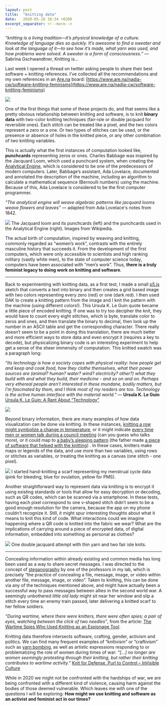 ```yaml
---
layout: post
title:  "knitting data"
date:   2020-05-18 16:34 +0200
excerpt_separator: <!--more-->
---
```


_“knitting is a living tradition—it’s physical knowledge of a culture. Knowledge of language dies so quickly. It’s awesome to find a sweater and look at the language of it—to see how it’s made, what yarn was used, and how problems were solved. A sweater is a form of consciousness.”_ ― Sabrina Gschwandtner, Knitting is…

Last week I opened a thread on twitter asking people to share their best software + knitting references. I’ve collected all the recommendations and my own references in an [Are.na](https://www.are.na/) board: [https://www.are.na/nadia-cw/software-knitting-feminisms](https://www.are.na/nadia-cw/software-knitting-feminisms)


<!-- ![](/softwear/assets/images/twitter.png) -->

![](/softwear/assets/images/arena.png)

<!--more-->

One of the first things that some of these projects do, and that seems like a pretty obvious relationship between knitting and software, is to knit **binary data** with two-color knitting techniques (fair-isle or double jacquard for reversible ones). Each stitch can be treated like a pixel, and the two colors represent a zero or a one. Or two types of stitches can be used, or the presence or absence of holes in the knitted piece, or any other combination of two knitting variables.

This is actually what the first instances of computation looked like, **punchcards** representing zeros or ones. Charles Babbage was inspired by the Jacquard Loom, which used a punchcard system, when creating the [Analytical Engine](https://en.wikipedia.org/wiki/Analytical_Engine), which is considered to be one of the predecessors of modern computers. Later, Babbage’s assistant, Ada Lovelace, documented and annotated the description of the machine, including an algorithm to calculate a mathematical sequence (Bernoulli numbers) using the machine. Because of this, Ada Lovelace is considered to be the first computer programmer.

_“The analytical engine will weave algebraic patterns like jacquard looms weave flowers and leaves”_ ― adapted from Ada Lovelace's notes from 1842.

![](/softwear/assets/images/punchcards-01.jpg)
The Jacquard loom and its punchcards (left) and the punchcards used in the Analytical Engine (right). Images from Wikipedia.

The actual birth of computation, inspired by weaving and knitting, commonly regarded as “women’s work”, contrasts with the entirely masculine history that succeeds it. From the development of the first computers, which were only accessible to scientists and high ranking military (vastly white men), to the state of computer science today, computers have been associated with “men’s work”. Thus, **there is a truly feminist legacy to doing work on knitting and software**.


<!-- ... ... ... ... ... ... ... ... ... ... ... ... -->
- - - -


Back to experimenting with knitting data, as a first test, I made a small [p5.js](p5js.org) sketch that converts a text into binary and then creates a grid based image with two colors representing every zero (red) or one (dark red). I then used DAK to create a knitting pattern from the image and I knit the pattern with the machine (using different colors!).
This Ursula K. Le Guin quote became a little piece of encoded knitting. If one was to try too decipher the knit, they would have to count every eight stitches, which is byte, translate color to zeros and ones, and then translate the binary to decimal, then look up the number in an ASCII table and get the corresponding character. There really doesn’t seem to be a point in doing this translation, there are much better and more efficient ways to store data and even encrypt it (requires a key to decode), but physicalizing binary code is an interesting experiment to help get a sense of the sheer immensity of computation. This knitted swatch was a paragraph long:

_“Its technology is how a society copes with physical reality: how people get and keep and cook food, how they clothe themselves, what their power sources are (animal? human? water? wind? electricity? other?) what they build with and what they build, their medicine - and so on and on. Perhaps very ethereal people aren’t interested in these mundane, bodily matters, but I’m fascinated by them, and I think most of my readers are too. Technology is the active human interface with the material world.”_ ― **Ursula K. Le Guin** 
[Ursula K. Le Guin: A Rant About “Technology”](http://www.ursulakleguinarchive.com/Note-Technology.html)

![](/softwear/assets/images/quotecode-01.jpg)

Beyond binary information, there are many examples of how data visualization can be done via knitting. In these instances, [knitting a row might symbolize a change in temperature](https://www.thisiscolossal.com/2020/02/weather-blankets-climate-crisis/), or it might indicate [every time men or women talk during a council meeting](https://www.bbc.com/news/blogs-trending-48278772) (can you guess who talks more), or it could map to [a baby’s sleeping pattern](http://dataphys.org/list/sleep-blanket/) (the father made [a piece of software that helped with the knitting](https://lagomorpho.com/patterntracker/)) . In these cases, knitters make maps or legends of the data, and use more than two variables, using rows or stitches as variables, or treating the knitting as a canvas (one stitch - one pixel).

![](/softwear/assets/images/menstrual.jpg)
I started hand-knitting a scarf representing my menstrual cycle data (pink for bleeding, blue for ovulation, yellow for PMS).

Another straightforward way to represent data via knitting is to encrypt it using existing standards or tools that allow for easy decryption or decoding, such as QR codes, which can be scanned via a smartphone. In these tests, having each pixel correspond to one v-shaped stitch didn’t seem to be a good enough resolution for the camera, because the app on my phone couldn’t recognize it. Still, it might spur interesting thoughts about what it means to knit this kind of code. What interactions could we imagine happening where a QR code is knitted into the fabric we wear? What are the implications of carrying around a piece of encrypted data, of digital information, embedded into something as personal as clothes?

![](/softwear/assets/images/qr-knits.jpg)
One double jacquard attempt with thin yarn and two fair isle knits.

<!-- ... ... ... ... ... ... ... ... ... ... ... ... -->
- - - -

Concealing information within already existing and common media has long been used as a way to share secret messages. I was directed to the concept of [steganography](https://en.wikipedia.org/wiki/Steganography) by one of the professors in my lab, which is precisely “the practice of concealing a file, message, image, or video within another file, message, image, or video”. Taken to knitting, this can be done via any of the techniques mentioned above, and might have actually been a successful way to pass messages between allies in the second world war. A seemingly unbothered _little old lady_ might sit near her window and slip a stitch every time an enemy train passed, later delivering a knitted scarf to her fellow soldiers.

_“During wartime, where there were knitters, there were often spies; a pair of eyes, watching between the click of two needles”_, from the article: [The Wartime Spies Who Used Knitting as an Espionage Tool](https://www.atlasobscura.com/articles/knitting-spies-wwi-wwii). 

Knitting data therefore intersects software, crafting, gender, activism and politics. We can find many frequent examples of “knitivism” or “craftivism” such as [yarn bombing](https://en.wikipedia.org/wiki/Yarn_bombing), as well as artistic expressions responding to or problematizing the role of women during times of war: _“[…] no longer are women seemingly protesting through their knitting, but rather their knitting contributes to wartime activity.”_ [Knit for Defense, Purl to Control – InVisible Culture](https://ivc.lib.rochester.edu/knit-for-defense-purl-to-control/#fnref-3529-27)

While in 2020 we might not be confronted with the hardships of war, we are being confronted with a different kind of violence, causing harm against the bodies of those deemed vulnerable. Which leaves me with one of the questions I will be exploring: **How might we use knitting and software as an activist and feminist act in our times?**



